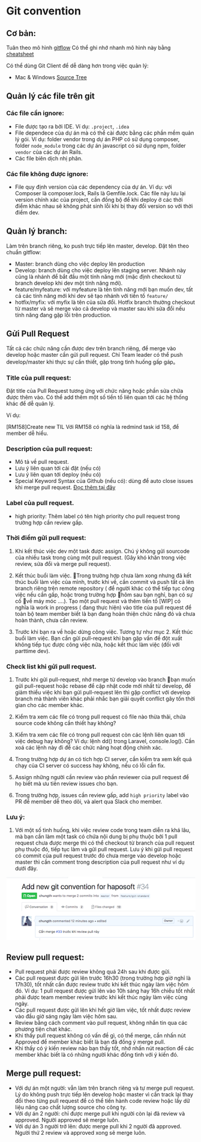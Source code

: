 # Git convention

## Cơ bản:

 Tuân theo mô hình [gitflow](http://nvie.com/posts/a-successful-git-branching-model/)
 Có thể ghi nhớ nhanh mô hình này bằng [cheatsheet](https://danielkummer.github.io/git-flow-cheatsheet/index.vi_VN.html)
 
 Có thể dùng Git Client để dễ dàng hơn trong việc quản lý:

* Mac & Windows [Source Tree](https://www.sourcetreeapp.com/)

## Quản lý các file trên git
### Các file cần ignore:
* File được tạo ra bởi IDE. Ví dụ: `.project`, `.idea` 
* File dependece của dự án mà có thể cài được bằng các phần mềm quản lý gói. Ví dụ: folder vendor trong dự án PHP có sử dụng composer, folder `node_module` trong các dự án javascript có sử dụng npm, folder `vendor` của các dự án Rails. 
* Các file biên dịch nhị phân.

### Các file không được ignore:
* File quy định version của các dependency của dự án. Ví dụ: với Composer là composer.lock, Rails là Gemfile.lock. Các file này lưu lại version chính xác của project, cần đồng bộ để khi deploy ở các thời điểm khác nhau sẽ không phát sinh lỗi khi bị thay đổi version so với thời điểm dev. 

  
## Quản lý branch: 

Làm trên branch riêng, ko push trực tiếp lên master, develop. Đặt tên theo chuẩn gitflow:
* Master: branch dùng cho việc deploy lên production 
* Develop: branch dùng cho việc deploy lên staging server. Nhánh này cũng là nhánh để bắt đầu một tính năng mới (mặc định checkout từ branch develop khi dev một tính năng mới).
* feature/myfeature: với  myfeature là tên tính năng mới bạn muốn dev, tất cả các tính năng mới khi dev sẽ tạo nhánh với tiền tố `feature/`
* hotfix/myfix: với myfix là tên của sửa đổi. Hotfix branch thường checkout từ master và sẽ merge vào cả develop và master sau khi sửa đổi nếu tính năng đang gặp lỗi trên production.


## Gửi Pull Request  

Tất cả các chức năng cần được dev trên branch riêng, để merge vào develop hoặc master cần gửi pull request.
Chỉ Team leader có thể push develop/master khi thực sự cần thiết, gặp trong tình huống gấp gáp。
###  Title của pull request:
Đặt title của Pull Request tương ứng với chức năng hoặc phần sửa chữa được thêm vào. Có thể add thêm một số tiền tố liên quan tới các hệ thống khác để dễ quản lý.

Ví dụ:

 [RM158]Create new TIL   Với RM158 có nghĩa là redmind task id 158, để member dễ hiểu.
 
### Description của pull request: 
* Mô tả về pull request.
* Lưu ý liên quan tới  cài đặt (nếu có)
* Lưu ý liên quan tới deploy (nếu có)
* Special Keyword Syntax của Github (nếu có): dùng để auto close issues khi merge pull request. [Đọc thêm tại đây](https://github.com/blog/1506-closing-issues-via-pull-requests)

### Label của pull request.

* high priority:  Thêm label có tên high priority cho pull request trong trường hợp cần review gấp.

### Thời điểm gửi pull request: 

1. Khi kết thúc việc dev một task được assign. Chú ý không gửi sourcode của nhiều task trong cùng một pull request. 
(Gây khó khăn trong việc review, sửa đổi và merge pull request).
 
2. Kết thúc buổi làm việc.
Trong trường hợp chưa làm xong nhưng đã kết thúc buổi làm việc của mình, trước khi về, cần commit và push tất cả lên branch riêng trên remote repository ( để người khác có thể tiếp tục công việc nếu cần gấp, hoặc trong trường hợp hôm sau bạn nghỉ, bạn có sự cố về máy móc ….). 
Tạo một pull request và thêm tiền tố [WIP] có nghĩa là work in progress ( đang thực hiện) vào title của pull request để toàn bộ team member biết là bạn đang hoàn thiện chức năng đó và chưa hoàn thành, chưa cần review. 

3. Trước khi bạn ra về hoặc dừng công việc. 
Tương tự như mục 2. Kết thúc buổi làm việc. Bạn cần gửi pull-request khi bạn gặp vấn đề đột xuất không tiếp tục được công việc nữa, hoặc kết thúc làm việc (đối với parttime dev). 



### Check list khi gửi pull request.

1. Trước khi gửi pull-request, nhớ merge từ develop vào branch bạn muốn gửi pull-request hoặc rebase để cập nhật code mới nhất từ develop, để giảm thiểu việc khi bạn gửi pull-request lên thì gặp conflict với develop branch mà thành viên khác phải nhắc bạn giải quyết conflict gây tốn thời gian cho các member khác.

2. Kiểm tra xem các file có trong pull request có file nào thừa thãi, chứa source code không cần thiết hay không? 

3. Kiểm tra xem các file có trong pull request còn các lệnh liên quan tới việc debug hay không?  Ví dụ: lệnh dd() trong Laravel, console.log(). Cần xoá các lệnh này đi để các chức năng hoạt động chính xác.

4. Trong trường hợp dự án có tích hợp CI server, cần kiểm tra xem kết quả chạy của CI server có success hay không, nếu có lỗi cần fix. 
5. Assign những người cần review vào phần reviewer của  pull request để họ biết mà ưu tiên review issues cho bạn.
6. Trong trường hợp, issues cần review gấp, add `high priority` label vào PR để member dễ theo dõi, và alert qua Slack cho member.


### Lưu ý:

1. Với một số tình huống, khi việc review code trong team diễn ra khá lâu, mà bạn cần làm một task có chứa nội dung bị phụ thuộc bởi 1 pull request chưa được merge thì có thể checkout từ branch của pull request phụ thuộc đó, tiếp tục làm và gửi pull request. Lưu ý khi gửi pull request có commit của pull request trước đó chưa merge vào develop hoặc master thì cần comment trong description của pull request như ví dụ dưới đây.

![](/img/dependence_pr.png)

## Review pull request: 
* Pull request phải được review không quá 24h sau khi được gửi. 
* Các pull request được gửi lên trước 16h30 (trong trường hợp giờ nghỉ là 17h30), tốt nhất cần được review trước khi kết thúc ngày làm việc hôm đó. 
Ví dụ:  1 pull request được gửi lên vào 10h sáng hay 16h chiều tốt nhất phải được team member review trước khi kết thúc ngày làm việc cùng ngày. 
* Các pull request được gửi lên khi hết giờ làm việc, tốt nhất được review vào đầu giờ sáng ngày làm việc hôm sau.
* Review bằng cách comment vào pull request, không nhắn tin qua các phương tiện chat khác. 
* Khi thấy pull request không có vấn đề gì, có thể merge, cần nhấn nút Approved để member khác biết là bạn đã đồng ý merge pull.
* Khi thấy có ý kiến review nào bạn thấy tốt, nhớ nhấn nút reaction để các member khác biết là có những người khác đồng tình với ý kiến đó.

## Merge pull request:
* Với dự án một người: vẫn làm trên branch riêng và tự merge pull request.  Lý do không push trực tiếp lên develop hoặc master vì cần track lại thay đổi theo từng pull request để có thể tiến hành code review hoặc lấy dữ liệu nâng cao chất lượng source cho công ty. 
* Với dự án 2 người: chỉ được merge pull khi người còn lại đã review và approved. Người approved sẽ merge luôn.
* Với dự án 3 người trở lên: được merge pull khi 2 người đã approved. Người thứ 2 review và approved xong sẽ merge luôn. 
